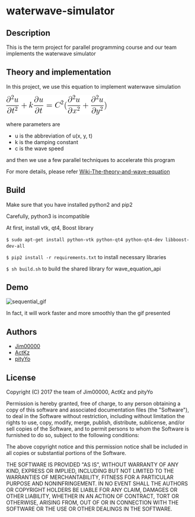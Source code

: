 # waterwave-simulator

## Description 

This is the term project for parallel programming course and our team implements the waterwave simulator

## Theory and implementation

In this project, we use this equation to implement waterwave
simulation

![$\frac{\partial^2{u}}{\partial{t^2}} + k\frac{\partial{u}}{\partial{t}} = c^2(\frac{\partial^2{u}}{\partial{x^2}} + \frac{\partial^2{u}}{\partial{y^2}})$](imgs/formula.png)

where parameters are

- u is the abbreviation of u(x, y, t)
- k is the damping constant
- c is the wave speed

and then we use a few parallel techniques to accelerate this program

For more details, please refer [Wiki-The-theory-and-wave-equation](https://github.com/Jim00000/waterwave-simulator/wiki/The-theory-and-wave-equation)

## Build 

Make sure that you have installed python2 and pip2

Carefully, python3 is incompatible

At first, install vtk, qt4, Boost library

`$ sudo apt-get install python-vtk python-qt4 python-qt4-dev libboost-dev-all`

`$ pip2 install -r requirements.txt` to install necessary libraries

`$ sh build.sh` to build the shared library for wave_equation_api

## Demo

![sequential_gif](https://i.imgur.com/jKV2ShV.gif)

In fact, it will work faster and more smoothly than the gif presented

## Authors

- [Jim00000](https://github.com/Jim00000)
- [ActKz](https://github.com/ActKz)
- [pityYo](https://github.com/pityYo)

## License

Copyright (C) 2017 the team of Jim00000, ActKz and pityYo

Permission is hereby granted, free of charge, to any person obtaining a copy of this software and associated documentation files (the "Software"), to deal in the Software without restriction, including without limitation the rights to use, copy, modify, merge, publish, distribute, sublicense, and/or sell copies of the Software, and to permit persons to whom the Software is furnished to do so, subject to the following conditions:

The above copyright notice and this permission notice shall be included in all copies or substantial portions of the Software.

THE SOFTWARE IS PROVIDED "AS IS", WITHOUT WARRANTY OF ANY KIND, EXPRESS OR IMPLIED, INCLUDING BUT NOT LIMITED TO THE WARRANTIES OF MERCHANTABILITY, FITNESS FOR A PARTICULAR PURPOSE AND NONINFRINGEMENT. IN NO EVENT SHALL THE AUTHORS OR COPYRIGHT HOLDERS BE LIABLE FOR ANY CLAIM, DAMAGES OR OTHER LIABILITY, WHETHER IN AN ACTION OF CONTRACT, TORT OR OTHERWISE, ARISING FROM, OUT OF OR IN CONNECTION WITH THE SOFTWARE OR THE USE OR OTHER DEALINGS IN THE SOFTWARE.